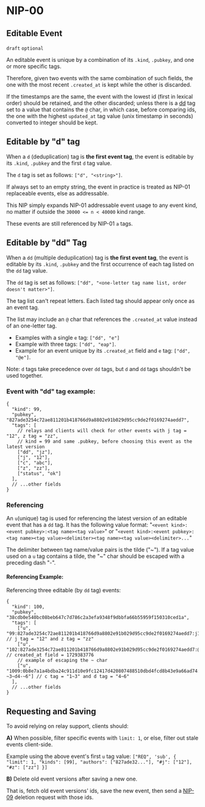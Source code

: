 NIP-00
======

Editable Event
--------------

`draft` `optional`

An editable event is unique by a combination of its `.kind`, `.pubkey`,
and one or more specific tags.

Therefore, given two events with the same combination of such fields,
the one with the most recent `.created_at` is kept while the other is discarded.

If the timestamps are the same, the event with the lowest id (first in lexical order)
should be retained, and the other discarded; unless there is a [dd](#editable-by-dd-tag)
tag set to a value that contains the `@` char, in which case, before comparing ids,
the one with the highest `updated_at` tag value (unix timestamp in seconds)
converted to integer should be kept.

## Editable by "d" tag

When a `d` (deduplication) tag is **the first event tag**, the event is editable by its `.kind`, `.pubkey` and the first `d` tag value.

The `d` tag is set as follows: `["d", "<string>"]`.

If always set to an empty string, the event in practice is treated as NIP-01 replaceable events, else as addressable.

This NIP simply expands NIP-01 addressable event usage to any event kind, no matter if outside the `30000 <= n < 40000` kind range.

These events are still referenced by NIP-01 `a` tags.

## Editable by "dd" Tag

When a `dd` (multiple deduplication) tag is **the first event tag**, the event is editable by its `.kind`, `.pubkey` and the first
occurrence of each tag listed on the `dd` tag value.

The `dd` tag is set as follows: `["dd", "<one-letter tag name list, order doesn't matter>"]`.

The tag list can't repeat letters. Each listed tag should appear only once as an event tag.

The list may include an `@` char that references the `.created_at` value instead of an one-letter tag.

- Examples with a single `e` tag: `["dd", "e"]`
- Example with three tags: `["dd", "eap"]`.
- Example for an event unique by its `.created_at` field and `e` tag: `["dd", "@e"]`.

Note: `d` tags take precedence over `dd` tags, but `d` and `dd` tags shouldn't be used together.

### Event with "dd" tag example:

```jsonc
{
  "kind": 99,
  "pubkey", "827ade3254c72ae811201b418766d9a8802e91b029d95cc9de2f0169274aedd7",
  "tags": [
    // relays and clients will check for other events with j tag = "12", z tag = "zz",
    // kind = 99 and same .pubkey, before choosing this event as the latest version
    ["dd", "jz"],
    ["j", "12"],
    ["c", "abc"],
    ["z", "zz"],
    ["status", "ok"]
  ],
  // ...other fields
}
```

### Referencing

An `u`(unique) tag is used for referencing the latest version of an editable event that has a `dd` tag. It has the following value format:
"`<event kind>:<event pubkey>:<tag name><tag value>`" or
"`<event kind>:<event pubkey>:<tag name><tag value><delimiter><tag name><tag value><delimiter>...`"

The delimiter between tag name/value pairs is the tilde ("\~"). If a tag value used on
a `u` tag contains a tilde, the "\~" char should be escaped with a preceding dash "-".

#### Referencing Example:

Referencing three editable (by `dd` tag) events:

```jsonc
{
  "kind": 100,
  "pubkey", "38cdb0e540bc08beb647c7d786c2a3efa9348f9dbbfa66b55959f150310ced1a",
  "tags": [
    ["u", "99:827ade3254c72ae811201b418766d9a8802e91b029d95cc9de2f0169274aedd7:j12~zzz"], // j tag = "12" and z tag = "zz"
    ["u", "102:827ade3254c72ae811201b418766d9a8802e91b029d95cc9de2f0169274aedd7:@1729383776"], // created_at field = 1729383776
    // example of escaping the ~ char
    ["u", "1009:0b8e7a1a4bdba24c911d10e9fc12417d420807488510dbd4fcd8b43e9a66ad74:c1-~3~d4-~6"] // c tag = "1~3" and d tag = "4~6"
  ],
  // ...other fields
}
```

## Requesting and Saving

To avoid relying on relay support, clients should:

**A)** When possible, filter specific events with `limit: 1`, or else, filter out stale events client-side.

Example using the above event's first `u` tag value: `["REQ", 'sub', { "limit": 1, "kinds": [99], "authors": ["827ade32..."], "#j": ["12"], "#z": ["zz"] }]`

**B)** Delete old event versions after saving a new one.

That is, fetch old event versions' ids, save the new event, then send a [NIP-09](09.md) deletion request with those ids.
